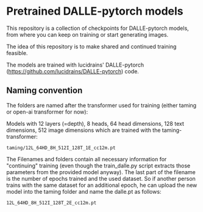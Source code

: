 # Pretrained DALLE-pytorch models

This repository is a collection of checkpoints for DALLE-pytorch models, from where you can keep on training or start generating images.

The idea of this repository is to make shared and continued training feasible.

The models are trained with lucidrains' DALLE-pytorch (https://github.com/lucidrains/DALLE-pytorch) code.

## Naming convention

The folders are named after the transformer used for training (either taming or open-ai transformer for now):

Models with 12 layers (=depth), 8 heads, 64 head dimensions, 128 text dimensions, 512 image dimensions which are trained with the taming-transformer:

`taming/12L_64HD_8H_512I_128T_1E_cc12m.pt`

The Filenames and folders contain all necessary information for "continuing" training (even though the train_dalle.py script extracts those parameters from
the provided model anyway). The last part of the filename is the number of epochs trained and the used dataset. So if another person trains with the 
same dataset for an additional epoch, he can upload the new model into the taming folder and name the dalle.pt as follows: 

`12L_64HD_8H_512I_128T_2E_cc12m.pt`
